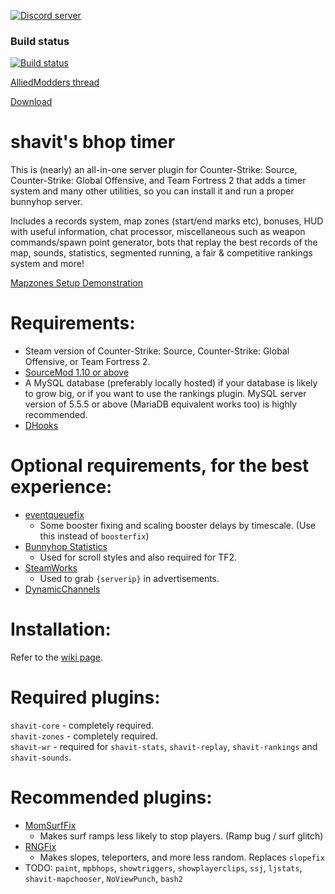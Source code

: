[![Discord server](https://discordapp.com/api/guilds/389675819959844865/widget.png?style=shield)](https://discord.gg/jyA9q5k)

### Build status
[![Build status](https://travis-ci.org/shavitush/bhoptimer.svg?branch=master)](https://travis-ci.org/shavitush/bhoptimer)

[AlliedModders thread](https://forums.alliedmods.net/showthread.php?t=265456)

[Download](https://github.com/shavitush/bhoptimer/releases)

# shavit's bhop timer

This is (nearly) an all-in-one server plugin for Counter-Strike: Source, Counter-Strike: Global Offensive, and Team Fortress 2 that adds a timer system and many other utilities, so you can install it and run a proper bunnyhop server.

Includes a records system, map zones (start/end marks etc), bonuses, HUD with useful information, chat processor, miscellaneous such as weapon commands/spawn point generator, bots that replay the best records of the map, sounds, statistics, segmented running, a fair & competitive rankings system and more!

[Mapzones Setup Demonstration](https://youtu.be/OXFMGm40F6c)

# Requirements:
* Steam version of Counter-Strike: Source, Counter-Strike: Global Offensive, or Team Fortress 2.
* [SourceMod 1.10 or above](http://www.sourcemod.net/downloads.php?branch=dev)
* A MySQL database (preferably locally hosted) if your database is likely to grow big, or if you want to use the rankings plugin. MySQL server version of 5.5.5 or above (MariaDB equivalent works too) is highly recommended.
* [DHooks](https://github.com/peace-maker/DHooks2/releases)

# Optional requirements, for the best experience:
* [eventqueuefix](https://github.com/hermansimensen/eventqueue-fix)
  * Some booster fixing and scaling booster delays by timescale. (Use this instead of `boosterfix`)
* [Bunnyhop Statistics](https://forums.alliedmods.net/showthread.php?t=286135)
  * Used for scroll styles and also required for TF2.
* [SteamWorks](https://forums.alliedmods.net/showthread.php?t=229556)
  * Used to grab `{serverip}` in advertisements.
* [DynamicChannels](https://github.com/Vauff/DynamicChannels)

#  Installation:
Refer to the [wiki page](https://github.com/shavitush/bhoptimer/wiki/1.-Installation-(from-source)).

# Required plugins:
`shavit-core` - completely required.  
`shavit-zones` - completely required.  
`shavit-wr` - required for `shavit-stats`, `shavit-replay`, `shavit-rankings` and `shavit-sounds`.

# Recommended plugins:
* [MomSurfFix](https://github.com/GAMMACASE/MomSurfFix)
  - Makes surf ramps less likely to stop players. (Ramp bug / surf glitch)
* [RNGFix](https://github.com/jason-e/rngfix)
  - Makes slopes, teleporters, and more less random. Replaces `slopefix`
* TODO: `paint`, `mpbhops`, `showtriggers`, `showplayerclips`, `ssj`, `ljstats`, `shavit-mapchooser`, `NoViewPunch`, `bash2`
